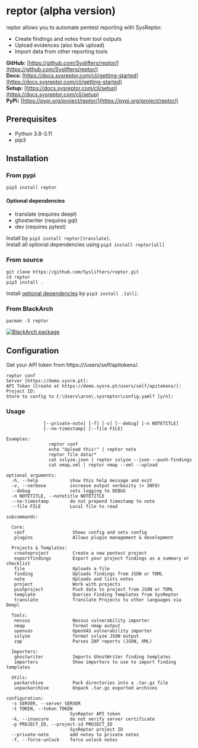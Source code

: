 # reptor (alpha version)
reptor allows you to automate pentest reporting with SysReptor.

 * Create findings and notes from tool outputs
 * Upload evidences (also bulk upload)
 * Import data from other reporting tools

**GitHub:** [https://github.com/Syslifters/reptor/](https://github.com/Syslifters/reptor/)  
**Docs:** [https://docs.sysreptor.com/cli/getting-started](https://docs.sysreptor.com/cli/getting-started)   
**Setup:** [https://docs.sysreptor.com/cli/setup](https://docs.sysreptor.com/cli/setup)   
**PyPi:** [https://pypi.org/project/reptor/](https://pypi.org/project/reptor/)   

## Prerequisites

* Python 3.8-3.11
* pip3

## Installation
### From pypi
`pip3 install reptor`

#### Optional dependencies
* translate (requires deepl)
* ghostwriter (requires gql)
* dev (requires pytest)

Install by `pip3 install reptor[translate]`.  
Install all optional dependencies using `pip3 install reptor[all]`

### From source
```
git clone https://github.com/Syslifters/reptor.git
cd reptor
pip3 install .
```

Install [optional dependencies](#optional-dependencies) by `pip3 install .[all]`.

### From BlackArch

```
pacman -S reptor
```

[![BlackArch package](https://repology.org/badge/version-for-repo/blackarch/reptor.svg)](https://repology.org/project/reptor/versions)


## Configuration
Get your API token from https://<your-installation>/users/self/apitokens/.

```
reptor conf
Server [https://demo.sysre.pt]: 
API Token [Create at https://demo.sysre.pt/users/self/apitokens/]:
Project ID:
Store to config to C:\Users\aron\.sysreptor\config.yaml? [y/n]:
```

### Usage

```usage: reptor [-h] [-s SERVER] [-t TOKEN] [-k] [-p PROJECT_ID]
              [--private-note] [-f] [-v] [--debug] [-n NOTETITLE]
              [--no-timestamp] [--file FILE]

Examples:
                reptor conf
                echo "Upload this!" | reptor note
                reptor file data/*
                cat sslyze.json | reptor sslyze --json --push-findings
                cat nmap.xml | reptor nmap --xml --upload

optional arguments:
  -h, --help            show this help message and exit
  -v, --verbose         increase output verbosity (> INFO)
  --debug               sets logging to DEBUG
  -n NOTETITLE, --notetitle NOTETITLE
  --no-timestamp        do not prepend timestamp to note
  --file FILE           Local file to read

subcommands:
  
  Core:
   conf                  Shows config and sets config
   plugins               Allows plugin management & development
  
  Projects & Templates:
   createproject         Create a new pentest project
   exportfindings        Export your project findings as a summary or checklist
   file                  Uploads a file
   finding               Uploads findings from JSON or TOML
   note                  Uploads and lists notes
   project               Work with projects
   pushproject           Push data to project from JSON or TOML
   template              Queries Finding Templates from SysReptor
   translate             Translate Projects to other languages via Deepl
  
  Tools:
   nessus                Nessus vulnerability importer
   nmap                  format nmap output
   openvas               OpenVAS vulnerability importer
   sslyze                format sslyze JSON output
   zap                   Parses ZAP reports (JSON, XML)
  
  Importers:
   ghostwriter           Imports GhostWriter finding templates
   importers             Show importers to use to import finding templates
  
  Utils:
   packarchive           Pack directories into a .tar.gz file
   unpackarchive         Unpack .tar.gz exported archives

configuration:
  -s SERVER, --server SERVER
  -t TOKEN, --token TOKEN
                        SysReptor API token
  -k, --insecure        do not verify server certificate
  -p PROJECT_ID, --project-id PROJECT_ID
                        SysReptor project ID
  --private-note        add notes to private notes
  -f, --force-unlock    force unlock notes

```